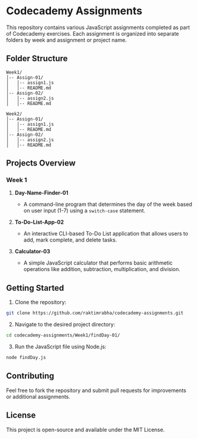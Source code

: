 # Codecademy Assignments

This repository contains various JavaScript assignments completed as part of Codecademy exercises. Each assignment is organized into separate folders by week and assignment or project name.

## Folder Structure
```
Week1/
│-- Assign-01/
│   │-- assign1.js
│   │-- README.md
│-- Assign-02/
│   │-- assign2.js
│   │-- README.md

Week2/
│-- Assign-01/
│   │-- assign1.js
│   │-- README.md
│-- Assign-02/
│   │-- assign2.js
│   │-- README.md
```


## Projects Overview  

### **Week 1**  

1. **Day-Name-Finder-01**  
   - A command-line program that determines the day of the week based on user input (1-7) using a `switch-case` statement.  

2. **To-Do-List-App-02**  
   - An interactive CLI-based To-Do List application that allows users to add, mark complete, and delete tasks.  

3. **Calculator-03**  
   - A simple JavaScript calculator that performs basic arithmetic operations like addition, subtraction, multiplication, and division.  


## Getting Started

1. Clone the repository:
```bash
git clone https://github.com/raktimrabha/codecademy-assignments.git
```
2. Navigate to the desired project directory:
```bash
cd codecademy-assignments/Week1/findDay-01/
```
3. Run the JavaScript file using Node.js:
```bash
node findDay.js
```

## Contributing
Feel free to fork the repository and submit pull requests for improvements or additional assignments.

## License
This project is open-source and available under the MIT License.

